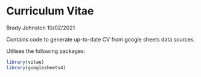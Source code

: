 Curriculum Vitae
================
Brady Johnston
10/02/2021

Contains code to generate up-to-date CV from google sheets data sources.

Utilises the following packages:

``` r
library(vitae)
library(googlesheets4)
```
